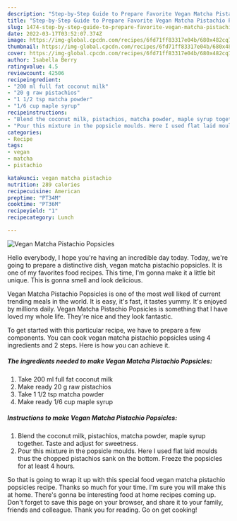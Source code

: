 ```yaml
---
description: "Step-by-Step Guide to Prepare Favorite Vegan Matcha Pistachio Popsicles"
title: "Step-by-Step Guide to Prepare Favorite Vegan Matcha Pistachio Popsicles"
slug: 1474-step-by-step-guide-to-prepare-favorite-vegan-matcha-pistachio-popsicles
date: 2022-03-17T03:52:07.374Z
image: https://img-global.cpcdn.com/recipes/6fd71ff83317e04b/680x482cq70/vegan-matcha-pistachio-popsicles-recipe-main-photo.jpg
thumbnail: https://img-global.cpcdn.com/recipes/6fd71ff83317e04b/680x482cq70/vegan-matcha-pistachio-popsicles-recipe-main-photo.jpg
cover: https://img-global.cpcdn.com/recipes/6fd71ff83317e04b/680x482cq70/vegan-matcha-pistachio-popsicles-recipe-main-photo.jpg
author: Isabella Berry
ratingvalue: 4.5
reviewcount: 42506
recipeingredient:
- "200 ml full fat coconut milk"
- "20 g raw pistachios"
- "1 1/2 tsp matcha powder"
- "1/6 cup maple syrup"
recipeinstructions:
- "Blend the coconut milk, pistachios, matcha powder, maple syrup together. Taste and adjust for sweetness."
- "Pour this mixture in the popsicle moulds. Here I used flat laid moulds thus the chopped pistachios sank on the bottom. Freeze the popsicles for at least 4 hours."
categories:
- Recipe
tags:
- vegan
- matcha
- pistachio

katakunci: vegan matcha pistachio 
nutrition: 289 calories
recipecuisine: American
preptime: "PT34M"
cooktime: "PT36M"
recipeyield: "1"
recipecategory: Lunch

---
```



![Vegan Matcha Pistachio Popsicles](https://img-global.cpcdn.com/recipes/6fd71ff83317e04b/680x482cq70/vegan-matcha-pistachio-popsicles-recipe-main-photo.jpg)

Hello everybody, I hope you're having an incredible day today. Today, we're going to prepare a distinctive dish, vegan matcha pistachio popsicles. It is one of my favorites food recipes. This time, I'm gonna make it a little bit unique. This is gonna smell and look delicious.



Vegan Matcha Pistachio Popsicles is one of the most well liked of current trending meals in the world. It is easy, it's fast, it tastes yummy. It's enjoyed by millions daily. Vegan Matcha Pistachio Popsicles is something that I have loved my whole life. They're nice and they look fantastic.


To get started with this particular recipe, we have to prepare a few components. You can cook vegan matcha pistachio popsicles using 4 ingredients and 2 steps. Here is how you can achieve it.

<!--inarticleads1-->

##### The ingredients needed to make Vegan Matcha Pistachio Popsicles:

1. Take 200 ml full fat coconut milk
1. Make ready 20 g raw pistachios
1. Take 1 1/2 tsp matcha powder
1. Make ready 1/6 cup maple syrup




<!--inarticleads2-->

##### Instructions to make Vegan Matcha Pistachio Popsicles:

1. Blend the coconut milk, pistachios, matcha powder, maple syrup together. Taste and adjust for sweetness.
1. Pour this mixture in the popsicle moulds. Here I used flat laid moulds thus the chopped pistachios sank on the bottom. Freeze the popsicles for at least 4 hours.




So that is going to wrap it up with this special food vegan matcha pistachio popsicles recipe. Thanks so much for your time. I'm sure you will make this at home. There's gonna be interesting food at home recipes coming up. Don't forget to save this page on your browser, and share it to your family, friends and colleague. Thank you for reading. Go on get cooking!
